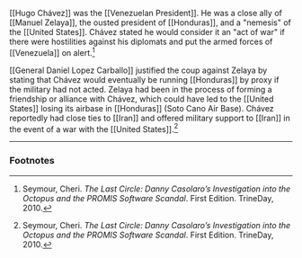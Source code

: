 [[Hugo Chávez]] was the [[Venezuelan President]]. He was a close ally of [[Manuel Zelaya]], the ousted president of [[Honduras]], and a "nemesis" of the [[United States]]. Chávez stated he would consider it an "act of war" if there were hostilities against his diplomats and put the armed forces of [[Venezuela]] on alert.[^1]

[[General Daniel Lopez Carballo]] justified the coup against Zelaya by stating that Chávez would eventually be running [[Honduras]] by proxy if the military had not acted. Zelaya had been in the process of forming a friendship or alliance with Chávez, which could have led to the [[United States]] losing its airbase in [[Honduras]] (Soto Cano Air Base). Chávez reportedly had close ties to [[Iran]] and offered military support to [[Iran]] in the event of a war with the [[United States]].[^1]

---
### Footnotes

[^1]: Seymour, Cheri. *The Last Circle: Danny Casolaro’s Investigation into the Octopus and the PROMIS Software Scandal*. First Edition. TrineDay, 2010.